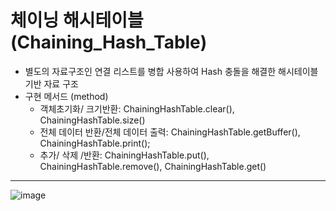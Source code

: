 # 체이닝 해시테이블 (Chaining_Hash_Table)

- 별도의 자료구조인 연결 리스트를 병합 사용하여 Hash 충돌을 해결한 해시테이블 기반 자료 구조
- 구현 메서드 (method)
  - 객체초기화/ 크기반환: ChainingHashTable.clear(), ChainingHashTable.size()
  - 전체 데이터 반환/전체 데이터 출력: ChainingHashTable.getBuffer(), ChainingHashTable.print();
  - 추가/ 삭제 /반환: ChainingHashTable.put(), ChainingHashTable.remove(), ChainingHashTable.get()

--- 
![image](https://user-images.githubusercontent.com/121809824/229514117-3f139dac-ea46-4362-ae51-69e02774c983.png)
